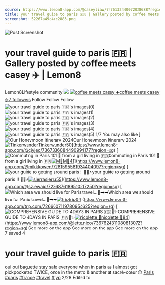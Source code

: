 ```yaml
---
source: https://www.lemon8-app.com/@caseyliaw/7476132440072028688?region=sg
title: your travel guide to paris 🇫🇷 | Gallery posted by coffee meets casey ✈️ | Lemon8
screenshot: 52267a49c4ec2883.png
---
```



![Post Screenshot](52267a49c4ec2883.png)
# your travel guide to paris 🇫🇷 | Gallery posted by coffee meets casey ✈️ | Lemon8
[](https://www.lemon8-app.com/feed/foryou?region=sg)
Lemon8Lifestyle community
[](https://www.lemon8-app.com/search/sug?region=sg)![](https://lemon8.onelink.me/FMQw?pid=website_direct&af_force_dp=false&af_dp=snssdk2657%3A%2F%2Farticle_detail_page%3Fgroup_id%3D7476132440072028688%26pid%3Dwebsite_direct&retargeting=true&ab_version=73512073&af_web_dp=https%3A%2F%2Fplay.google.com%2Fstore%2Fapps%2Fdetails%3Fid%3Dcom.bd.nproject&amp_extra=%7B%22seo_page_id%22%3A%22483049059376356741%22%2C%22traffic_type%22%3A%22website_direct%22%2C%22web_id%22%3A%227481731242410018312%22%2C%22enter_position%22%3A%22smart_banner%22%2C%22enter_page_id%22%3A%227476132440072028688%22%2C%22enter_page_type%22%3A%22article%22%7D)
[![coffee meets casey ✈️](https://p16-lemon8-sign-sg.tiktokcdn.com/user-avatar-musically/1be374c257d2c115914cabdb44560aed~tplv-sdweummd6v-shrink:120:0:q75.webp?lk3s=66c60501&source=feed_user&x-expires=1744588800&x-signature=DnCcSOv2ku72Vcz428v4HrtS2iM%3D)](https://www.lemon8-app.com/@caseyliaw?region=sg)[coffee meets casey ✈️7 followers](https://www.lemon8-app.com/@caseyliaw?region=sg)
Follow
Follow
Follow
![your travel guide to paris 🇫🇷's images\(0\)](https://p16-lemon8-sign-sg.tiktokcdn.com/tos-alisg-v-a3e477-sg/osJDAELAdfPIeEDAEDGSfEP9ggkbICLAAJ87rR~tplv-sdweummd6v-wap-logo-v1:QGNhc2V5bGlhdw==:1080:0.webp?lk3s=66c60501&source=wap_large_logo_image&x-expires=1744588800&x-signature=Zs9WSpxlfS5Na%2Boqi2ZfV0GrU6o%3D)
![your travel guide to paris 🇫🇷's images\(1\)](https://p16-lemon8-sign-sg.tiktokcdn.com/tos-alisg-v-a3e477-sg/oMGI7AiYQWJefgAAQbCMgP5eSXIACJPBRDj8EI~tplv-sdweummd6v-wap-logo-v1:QGNhc2V5bGlhdw==:1080:0.webp?lk3s=66c60501&source=wap_large_logo_image&x-expires=1744588800&x-signature=glJHcFYZhp7Avqb2B6Ki0Vl%2Bljo%3D)
![your travel guide to paris 🇫🇷's images\(2\)](https://p16-lemon8-sign-sg.tiktokcdn.com/tos-alisg-v-a3e477-sg/oc8PFebG7eMg5BPQ9IWCPIAIDaAjQAEJSXAgeJ~tplv-sdweummd6v-wap-logo-v1:QGNhc2V5bGlhdw==:1080:0.webp?lk3s=66c60501&source=wap_large_logo_image&x-expires=1744588800&x-signature=ynIA8AfX2IrcYhaPC4%2B5At2uLuA%3D)
![your travel guide to paris 🇫🇷's images\(3\)](https://p16-lemon8-sign-sg.tiktokcdn.com/tos-alisg-v-a3e477-sg/oAPGIBX7JMQfeAAAcIlE8WIJCDgnPQjebSg5CA~tplv-sdweummd6v-wap-logo-v1:QGNhc2V5bGlhdw==:1080:0.webp?lk3s=66c60501&source=wap_large_logo_image&x-expires=1744588800&x-signature=IabedMcZBvaH0NbxmcS8LEYWY8E%3D)
![your travel guide to paris 🇫🇷's images\(4\)](https://p16-lemon8-sign-sg.tiktokcdn.com/tos-alisg-v-a3e477-sg/owGQ5I8IIeJ7gmgEuBeM8DebCPJWAASAA8hPQj~tplv-sdweummd6v-wap-logo-v1:QGNhc2V5bGlhdw==:1080:0.webp?lk3s=66c60501&source=wap_large_logo_image&x-expires=1744588800&x-signature=bo1fS6l1NHtn9lXXDgaVglbPyyU%3D)
![your travel guide to paris 🇫🇷's images\(5\)](https://p16-lemon8-sign-sg.tiktokcdn.com/tos-alisg-v-a3e477-sg/oEEjbAGkgDSeCAO8AfJRgcPIAwELE7PfDIAJEL~tplv-sdweummd6v-wap-logo-v1:QGNhc2V5bGlhdw==:1080:0.webp?lk3s=66c60501&source=wap_large_logo_image&x-expires=1744588800&x-signature=pqNCGUfYFkW79onz69UxoEuAlrc%3D)
1/7
You may also like
[![Our Honeymoon Itinerary 2024](https://p16-lemon8-sign-sg.tiktokcdn.com/tos-alisg-v-a3e477-sg/oUsOAGPIQALBGMZe2Ai8DAYeEB2RfTJ8IQeJAw~tplv-sdweummd6v-shrink:640:0:q50.webp?lk3s=66c60501&source=seo_middle_feed_list&x-expires=1773532800&x-signature=dzPFY%2B1OctCHCAQHpLKDm4H%2BtF0%3D)Our Honeymoon Itinerary 2024[![Tinkerwunder](https://p16-lemon8-sign-sg.tiktokcdn.com/user-avatar-alisg/9045c137b081e08f83efae59b86a88c5~tplv-sdweummd6v-shrink:120:0:q75.jpeg?lk3s=66c60501&source=feed_user&x-expires=1744588800&x-signature=EEWruftxhIPp7jXFfGrSE3C2YnY%3D)Tinkerwunder50](https://www.lemon8-app.com/@cjyjec?region=sg)](https://www.lemon8-app.com/@cjyjec/7367336084490994177?region=sg)
[![Commuting in Paris 101 📌 from a girl living in 🇫🇷](https://p16-lemon8-sign-sg.tiktokcdn.com/tos-alisg-v-a3e477-sg/oschztFhehVQIkbScAygfC0NE62rEAM9ABMAjy~tplv-sdweummd6v-shrink:640:0:q50.webp?lk3s=66c60501&source=seo_middle_feed_list&x-expires=1773532800&x-signature=bN8TRlLIiDAhsxMKLzV%2FAmDxM%2BM%3D)Commuting in Paris 101 📌 from a girl living in 🇫🇷[![M🐹](https://p16-lemon8-sign-sg.tiktokcdn.com/user-avatar-alisg/22841b927145faaa47200d610badc62f~tplv-sdweummd6v-shrink:120:0:q75.jpeg?lk3s=66c60501&source=feed_user&x-expires=1744588800&x-signature=agmEW1sci7ATer6HhcTuUIuKcFU%3D)M🐹41](https://www.lemon8-app.com/@mikkkowen?region=sg)](https://www.lemon8-app.com/@mikkkowen/7281595581934404097?region=sg)
[![your guide to getting around paris !! 😬🚌⚡️](https://p16-lemon8-sign-sg.tiktokcdn.com/tos-alisg-v-a3e477-sg/23ec4d779cd149108bfb57a5d7bf2ff7~tplv-sdweummd6v-shrink:640:0:q50.webp?lk3s=66c60501&source=seo_middle_feed_list&x-expires=1773532800&x-signature=yip1Mb7uo3aDVsfUzWCG3VjFUDs%3D)your guide to getting around paris !! 😬🚌⚡️[![sierra](https://p16-lemon8-sign-sg.tiktokcdn.com/user-avatar-alisg/03565c5539d7a4b1282bdd3d11473819~tplv-sdweummd6v-shrink:120:0:q75.jpeg?lk3s=66c60501&source=feed_user&x-expires=1744588800&x-signature=RFpvw3371iuAj8Awxwob7R8dAy4%3D)sierra55](https://www.lemon8-app.com/@sz.ewaio?region=sg)](https://www.lemon8-app.com/@sz.ewaio/7236876189510517250?region=sg)
[![Which area we should live for Paris travel…🤔➡️➡️](https://p16-lemon8-sign-sg.tiktokcdn.com/tos-alisg-v-a3e477-sg/okDQfmk1BnL1aQkY9Q8NgvgDtEnDAe4b9ACkAg~tplv-sdweummd6v-shrink:640:0:q50.webp?lk3s=66c60501&source=seo_middle_feed_list&x-expires=1773532800&x-signature=jWsGHZdcX8VuiP%2Bfwg5Nzw6VsBg%3D)Which area we should live for Paris travel…🤔➡️➡️[![trip](https://p16-lemon8-sign-sg.tiktokcdn.com/user-avatar-alisg/1f4d3f2d279788d8cdde5d3511af69be~tplv-sdweummd6v-shrink:120:0:q75.jpeg?lk3s=66c60501&source=feed_user&x-expires=1744588800&x-signature=T%2F9%2BW1oDetY4FEk0mDbAv%2FLgOac%3D)trip64](https://www.lemon8-app.com/trip.com?region=sg)](https://www.lemon8-app.com/trip.com/7266007119780954625?region=sg)
[![COMPREHENSIVE GUIDE TO 4DAYS IN PARIS 🇫🇷🥐✨](https://p16-lemon8-sign-sg.tiktokcdn.com/tos-alisg-v-a3e477-sg/o4eX2A8I2AneL3DQWAAimgAfQTbYQtGRypeGLJ~tplv-sdweummd6v-shrink:640:0:q50.webp?lk3s=66c60501&source=seo_middle_feed_list&x-expires=1773532800&x-signature=G4N0TPgOUFUGaLGjSAeVUmzZhsU%3D)COMPREHENSIVE GUIDE TO 4DAYS IN PARIS 🇫🇷🥐✨[![nicolette 🌿](https://p16-lemon8-sign-sg.tiktokcdn.com/user-avatar-alisg/739e98dfe0ffa105e666db62754bb228~tplv-sdweummd6v-shrink:120:0:q75.jpeg?lk3s=66c60501&source=feed_user&x-expires=1744588800&x-signature=%2B5ugHUWp2w5uuoQHfllbmxTOyrk%3D)nicolette 🌿84](https://www.lemon8-app.com/@lette.nico?region=sg)](https://www.lemon8-app.com/@lette.nico/7367624311080813072?region=sg)
See more on the app
See more on the app
See more on the app
7 saved
4
# your travel guide to paris 🇫🇷
oui oui baguette stay safe everyone when in paris as I almost got pickpocketed TWICE, once in the metro & another at sacré-cœur 😒
[Paris](https://www.lemon8-app.com/poi/22535865202605334?region=sg)
[#paris](https://www.lemon8-app.com/topic/7199953620581695493?region=sg) [#france](https://www.lemon8-app.com/topic/7205086327904223238?region=sg) [#travel](https://www.lemon8-app.com/topic/7198471901373923334?region=sg) [#fyp](https://www.lemon8-app.com/topic/7203172356515381254?region=sg)
2/28 Edited to
#
